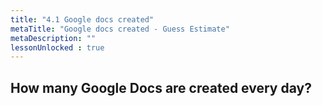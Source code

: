 ```yaml
---
title: "4.1 Google docs created"
metaTitle: "Google docs created - Guess Estimate"
metaDescription: ""
lessonUnlocked : true
---
```



## How many Google Docs are created every day?



<YoutubeView id="WT1qlov1q24"/>